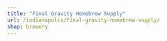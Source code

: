 ```yaml
---
title: "Final Gravity Homebrew Supply"
url: /indianapolis/final-gravity-homebrew-supply/
shop: brewery
---
```

